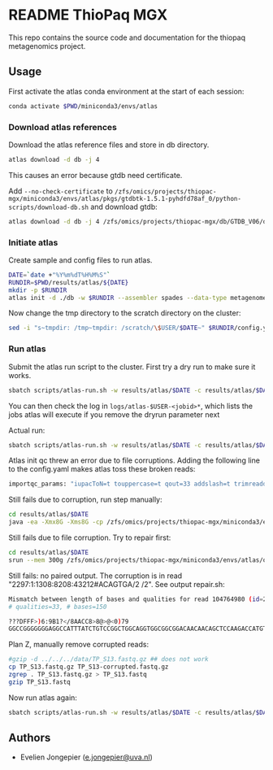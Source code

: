 # README ThioPaq MGX

This repo contains the source code and documentation for the thiopaq metagenomics project.

## Usage

First activate the atlas conda environment at the start of each session:

```bash
conda activate $PWD/miniconda3/envs/atlas
```

### Download atlas references

Download the atlas reference files and store in db directory.

```bash
atlas download -d db -j 4
```

This causes an error because gtdb need certificate.

Add ``--no-check-certificate`` to ``/zfs/omics/projects/thiopac-mgx/miniconda3/envs/atlas/pkgs/gtdbtk-1.5.1-pyhdfd78af_0/python-scripts/download-db.sh``
and download gtdb:

```bash
atlas download -d db -j 4 /zfs/omics/projects/thiopac-mgx/db/GTDB_V06/downloaded_success
```


### Initiate atlas

Create sample and config files to run atlas.

```bash
DATE=`date +"%Y%m%dT%H%M%S"`
RUNDIR=$PWD/results/atlas/${DATE}
mkdir -p $RUNDIR
atlas init -d ./db -w $RUNDIR --assembler spades --data-type metagenome --threads 32 --interleaved-fastq ./data/
```

Now change the tmp directory to the scratch directory on the cluster:

```bash
sed -i "s~tmpdir: /tmp~tmpdir: /scratch/\$USER/$DATE~" $RUNDIR/config.yaml
```


### Run atlas

Submit the atlas run script to the cluster. First try a dry run to make sure it works.

```bash
sbatch scripts/atlas-run.sh -w results/atlas/$DATE -c results/atlas/$DATE/config.yaml -t /scratch/$USER/$DATE -p --dryrun
```

You can then check the log in ``logs/atlas-$USER-<jobid>*``, which lists the jobs atlas will execute if you remove the dryrun parameter next

Actual run:

```bash
sbatch scripts/atlas-run.sh -w results/atlas/$DATE -c results/atlas/$DATE/config.yaml -t /scratch/$USER/$DATE
```

Atlas init qc threw an error due to file corruptions. Adding the following line to the config.yaml makes atlas toss these broken reads:

```bash
importqc_params: "iupacToN=t touppercase=t qout=33 addslash=t trimreaddescription=t tossbrokenreads=t"
```

Still fails due to corruption, run step manually:

```bash
cd results/atlas/$DATE 
java -ea -Xmx8G -Xms8G -cp /zfs/omics/projects/thiopac-mgx/miniconda3/envs/atlas/opt/bbmap-38.90-1/current/ jgi.ReformatReads in1=TP-S13/sequence_quality_control/TP-S13_raw_R1.fastq.gz in2=TP-S13/sequence_quality_control/TP-S13_raw_R2.fastq.gz bhist=TP-S13/sequence_quality_control/read_stats/raw/pe/base_hist.txt qhist=TP-S13/sequence_quality_control/read_stats/raw/pe/quality_by_pos.txt lhist=TP-S13/sequence_quality_control/read_stats/raw/pe/readlength.txt gchist=TP-S13/sequence_quality_control/read_stats/raw/pe/gc_hist.txt gcbins=auto bqhist=TP-S13/sequence_quality_control/read_stats/raw/pe/boxplot_quality.txt threads=4 overwrite=true tossbrokenreads=true nullifybrokenquality=true -Xmx8G
```

Still fails due to file corruption. Try to repair first:

```bash
cd results/atlas/$DATE
srun --mem 300g /zfs/omics/projects/thiopac-mgx/miniconda3/envs/atlas/opt/bbmap-38.90-1/repair.sh in1=TP-S13/sequence_quality_control/TP-S13_raw_R1.fastq.gz in2=TP-S13/sequence_quality_control/TP-S13_raw_R2.fastq.gz out1=TP-S13/sequence_quality_control/TP-S13_raw_repaired_R1.fastq.gz out2=TP-S13/sequence_quality_control/TP-S13_raw_repaired_R2.fastq.gz overwrite=true tossbrokenreads=true nullifybrokenquality=true -Xmx300g
```

Still fails: no paired output.
The corruption is in read "2297:1:1308:8208:43212#ACAGTGA/2 /2". See output repair.sh:

```bash
Mismatch between length of bases and qualities for read 104764980 (id=2297:1:1308:8208:43212#ACAGTGA/2 /2).
# qualities=33, # bases=150

???DFFF>)6:9B1?</8AACC8>8@>@<0)79
GGCCGGGGGGGAGGCCATTTATCTGTCCGGCTGGCAGGTGGCGGCGGACAACAACAGCTCCAAGACCATGTACCCGGACCAGTCCCTGTACGCCTATGACTCCGTGCCCACGGTGGTGCGGCGCATCAACAACAGCTTCAAGCGCGCGCA
```

Plan Z, manually remove corrupted reads:

```bash
#gzip -d ../../../data/TP_S13.fastq.gz ## does not work
cp TP_S13.fastq.gz TP_S13-corrupted.fastq.gz
zgrep . TP_S13.fastq.gz > TP_S13.fastq
gzip TP_S13.fastq
```

Now run atlas again:

```bash
sbatch scripts/atlas-run.sh -w results/atlas/$DATE -c results/atlas/$DATE/config.yaml -t /scratch/$USER/$DATE
```


## Authors

* Evelien Jongepier (e.jongepier@uva.nl)

